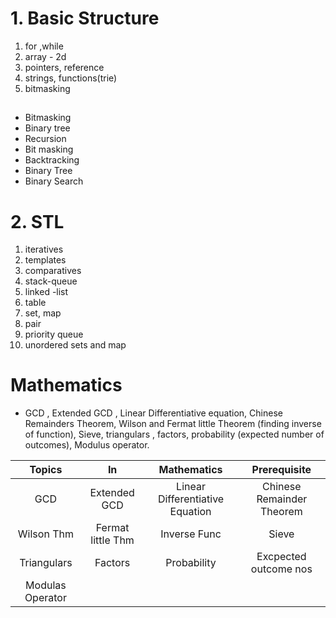 # 1. **Basic Structure**
1. for ,while
2. array - 2d
3. pointers, reference
4. strings, functions(trie)
5. bitmasking 
   ## 
- Bitmasking
- Binary tree
- Recursion
- Bit masking
- Backtracking
- Binary Tree
- Binary Search

# 2. STL 
1. iteratives
2. templates
3. comparatives
4. stack-queue
5. linked -list 
6. table
7. set, map
8. pair
9. priority queue
10. unordered sets and map

# Mathematics
- GCD , Extended GCD , Linear Differentiative equation, Chinese Remainders Theorem, Wilson and Fermat little Theorem (finding inverse of function), Sieve, triangulars , factors, probability (expected number of outcomes), Modulus operator.


| Topics | In | Mathematics | Prerequisite |
| :---: | :---: | :---: | :---: |
| GCD | Extended GCD | Linear Differentiative Equation | Chinese Remainder Theorem |
| Wilson Thm | Fermat little Thm |Inverse Func | Sieve |
| Triangulars |Factors | Probability | Excpected outcome nos |
| Modulas Operator |


